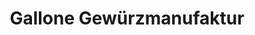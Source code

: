 ---
title: "Gallone Gewürzmanufaktur"
url: /bad-liebenwerda/gallone-gewuerzmanufaktur/
shop: Lebensmittel
---